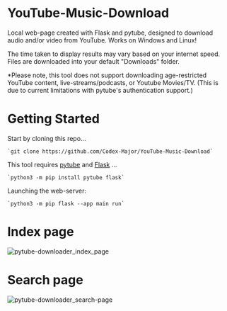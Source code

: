 # YouTube-Music-Download
Local web-page created with Flask and pytube, designed to download audio and/or video from YouTube. Works on Windows and Linux!

The time taken to display results may vary based on your internet speed. Files are downloaded into your default "Downloads" folder.

*Please note, this tool does not support downloading age-restricted YouTube content, live-streams/podcasts, or Youtube Movies/TV.
(This is due to current limitations with pytube's authentication support.)

# Getting Started
   Start by cloning this repo...
    
    `git clone https://github.com/Codex-Major/YouTube-Music-Download`
    
  This tool requires [pytube](https://pypi.org/project/pytube/) and [Flask](https://pypi.org/project/Flask/) ...
  
    `python3 -m pip install pytube flask`

  Launching the web-server:

    `python3 -m pip flask --app main run`

# Index page
  ![pytube-downloader_index_page](https://github.com/Codex-Major/YouTube-Music-Download/assets/39181001/ec81c3b8-78fe-4484-a2ef-b0881af6bcf7)


# Search page
  ![pytube-downloader_search-page](https://github.com/Codex-Major/YouTube-Music-Download/assets/39181001/bcca8407-9f7a-46c8-8c87-c3f17c0fb57c)
